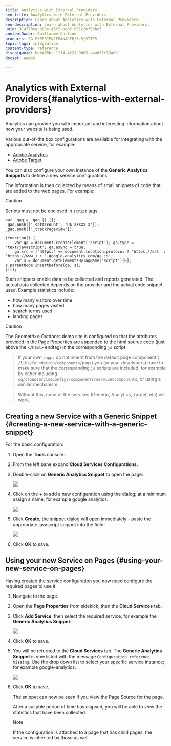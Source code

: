 ```yaml
---
title: Analytics with External Providers
seo-title: Analytics with External Providers
description: Learn about Analytics with External Providers.
seo-description: Learn about Analytics with External Providers.
uuid: 31a773ca-901e-45f2-be8f-951c26f9dbc5
contentOwner: Guillaume Carlino
products: SG_EXPERIENCEMANAGER/6.5/SITES
topic-tags: integration
content-type: reference
discoiquuid: bab465bc-1ff4-4f21-9885-e4a875c73a8d
docset: aem65

---
```


# Analytics with External Providers{#analytics-with-external-providers}

Analytics can provide you with important and interesting information about how your website is being used.

Various out-of-the box configurations are available for integrating with the appropriate service, for example:

* [Adobe Analytics](../../../sites/administering/using/adobeanalytics.md)
* [Adobe Target](/sites/administering/using/target.md)

You can also configure your own instance of the **Generic Analytics Snippets** to define a new service configurations.

The information is then collected by means of small snippets of code that are added to the web pages. For example:

>[!CAUTION]
>
>Scripts must not be enclosed in `script` tags.

```
var _gaq = _gaq || [];
_gaq.push(['_setAccount', 'UA-XXXXX-X']);
_gaq.push(['_trackPageview']);

(function() {
    var ga = document.createElement('script'); ga.type = 'text/javascript'; ga.async = true;
    ga.src = ('https:' == document.location.protocol ? 'https://ssl' : 'https://www') + '.google-analytics.com/ga.js';
    var s = document.getElementsByTagName('script')[0]; s.parentNode.insertBefore(ga, s);
})();
```

Such snippets enable data to be collected and reports generated. The actual data collected depends on the provider and the actual code snippet used. Example statistics include:

* how many visitors over time
* how many pages visited
* search terms used
* landing pages

>[!CAUTION]
>
>The Geometrixx-Outdoors demo site is configured so that the attributes provided in the Page Properties are appended to the html source code (just above the `</html>` endtag) in the corresponding `js` script.  

>
>If your own `/apps` do not inherit from the default page component ( `/libs/foundation/components/page`) you (or your developers) have to make sure that the corresponding `js` scripts are included, for example by either including `cq/cloudserviceconfigs/components/servicescomponents`, or using a similar mechanism.  

>
>Without this, none of the services (Generic, Analytics, Target, etc) will work.

## Creating a new Service with a Generic Snippet {#creating-a-new-service-with-a-generic-snippet}

For the basic configuration:

1. Open the **Tools** console.  

1. From the left pane expand **Cloud Services Configurations**.  

1. Double-click on **Generic Analytics Snippet** to open the page:

   ![](assets/analytics_genericoverview.png)

1. Click on the + to add a new configuration using the dialog; at a minimum assign a name, for example google analytics:

   ![](assets/analytics_addconfig.png)

1. Click **Create**, the snippet dialog will open immediately - paste the appropriate javascript snippet into the field:

   ![](assets/analytics_snippet.png)

1. Click **OK** to save.

## Using your new Service on Pages {#using-your-new-service-on-pages}

Having created the service configuration you now need configure the required pages to use it:

1. Navigate to the page.  

1. Open the **Page Properties** from sidekick, then the **Cloud Services** tab.  

1. Click **Add Service**, then select the required service; for example the **Generic Analytics Snippet**:

   ![](assets/analytics_selectservice.png)

1. Click **OK** to save.  

1. You will be returned to the **Cloud Services** tab. The **Generic Analytics Snippet** is now listed with the message `Configuration reference missing`. Use the drop down list to select your specific service instance; for example google-analytics:

   ![](assets/analytics_selectspecificservice.png)

1. Click **OK** to save.

   The snippet can now be seen if you view the Page Source for the page.

   After a suitable period of time has elapsed, you will be able to view the statistics that have been collected.

   >[!NOTE]
   >
   >If the configuration is attached to a page that has child pages, the service is inherited by those as well.

